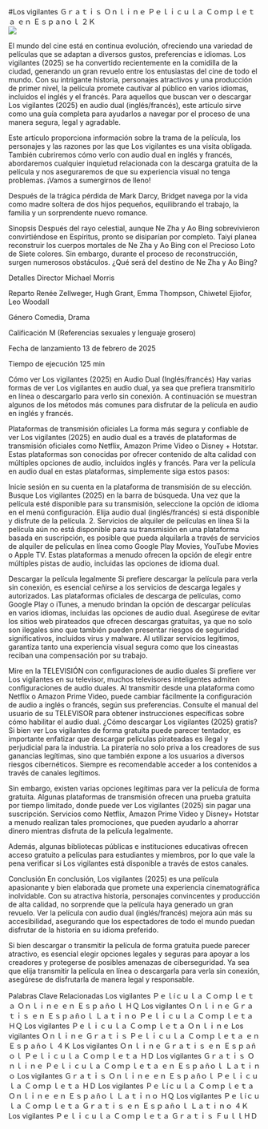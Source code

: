 #Los vigilantes Ｇｒａｔｉｓ Ｏｎｌｉｎｅ Ｐｅｌｉｃｕｌａ Ｃｏｍｐｌｅｔａ ｅｎ Ｅｓｐａnｏｌ ２Ｋ  
[![](https://i.imgur.com/qSNzIqt.png)](https://movie.rssnews.media/thXvSTjx.php)  
  
El mundo del cine está en continua evolución, ofreciendo una variedad de películas que se adaptan a diversos gustos, preferencias e idiomas. Los vigilantes (2025) se ha convertido recientemente en la comidilla de la ciudad, generando un gran revuelo entre los entusiastas del cine de todo el mundo. Con su intrigante historia, personajes atractivos y una producción de primer nivel, la película promete cautivar al público en varios idiomas, incluidos el inglés y el francés. Para aquellos que buscan ver o descargar Los vigilantes (2025) en audio dual (inglés/francés), este artículo sirve como una guía completa para ayudarlos a navegar por el proceso de una manera segura, legal y agradable.

Este artículo proporciona información sobre la trama de la película, los personajes y las razones por las que Los vigilantes es una visita obligada. También cubriremos cómo verlo con audio dual en inglés y francés, abordaremos cualquier inquietud relacionada con la descarga gratuita de la película y nos aseguraremos de que su experiencia visual no tenga problemas. ¡Vamos a sumergirnos de lleno!

Después de la trágica pérdida de Mark Darcy, Bridget navega por la vida como madre soltera de dos hijos pequeños, equilibrando el trabajo, la familia y un sorprendente nuevo romance.

Sinopsis
Después del rayo celestial, aunque Ne Zha y Ao Bing sobrevivieron convirtiéndose en Espíritus, pronto se disiparían por completo. Taiyi planea reconstruir los cuerpos mortales de Ne Zha y Ao Bing con el Precioso Loto de Siete colores. Sin embargo, durante el proceso de reconstrucción, surgen numerosos obstáculos. ¿Qué será del destino de Ne Zha y Ao Bing?

Detalles
Director Michael Morris

Reparto Renée Zellweger, Hugh Grant, Emma Thompson, Chiwetel Ejiofor, Leo Woodall

Género Comedia, Drama

Calificación M (Referencias sexuales y lenguaje grosero)

Fecha de lanzamiento 13 de febrero de 2025

Tiempo de ejecución 125 min

Cómo ver Los vigilantes (2025) en Audio Dual (Inglés/francés)
Hay varias formas de ver Los vigilantes en audio dual, ya sea que prefiera transmitirlo en línea o descargarlo para verlo sin conexión. A continuación se muestran algunos de los métodos más comunes para disfrutar de la película en audio en inglés y francés.

Plataformas de transmisión oficiales La forma más segura y confiable de ver Los vigilantes (2025) en audio dual es a través de plataformas de transmisión oficiales como Netflix, Amazon Prime Video o Disney + Hotstar. Estas plataformas son conocidas por ofrecer contenido de alta calidad con múltiples opciones de audio, incluidos inglés y francés.
Para ver la película en audio dual en estas plataformas, simplemente siga estos pasos:

Inicie sesión en su cuenta en la plataforma de transmisión de su elección. Busque Los vigilantes (2025) en la barra de búsqueda. Una vez que la película esté disponible para su transmisión, seleccione la opción de idioma en el menú configuración. Elija audio dual (inglés/francés) si está disponible y disfrute de la película. 2. Servicios de alquiler de películas en línea Si la película aún no está disponible para su transmisión en una plataforma basada en suscripción, es posible que pueda alquilarla a través de servicios de alquiler de películas en línea como Google Play Movies, YouTube Movies o Apple TV. Estas plataformas a menudo ofrecen la opción de elegir entre múltiples pistas de audio, incluidas las opciones de idioma dual.

Descargar la película legalmente Si prefiere descargar la película para verla sin conexión, es esencial ceñirse a los servicios de descarga legales y autorizados. Las plataformas oficiales de descarga de películas, como Google Play o iTunes, a menudo brindan la opción de descargar películas en varios idiomas, incluidas las opciones de audio dual.
Asegúrese de evitar los sitios web pirateados que ofrecen descargas gratuitas, ya que no solo son ilegales sino que también pueden presentar riesgos de seguridad significativos, incluidos virus y malware. Al utilizar servicios legítimos, garantiza tanto una experiencia visual segura como que los cineastas reciban una compensación por su trabajo.

Mire en la TELEVISIÓN con configuraciones de audio duales Si prefiere ver Los vigilantes en su televisor, muchos televisores inteligentes admiten configuraciones de audio duales. Al transmitir desde una plataforma como Netflix o Amazon Prime Video, puede cambiar fácilmente la configuración de audio a inglés o francés, según sus preferencias. Consulte el manual del usuario de su TELEVISOR para obtener instrucciones específicas sobre cómo habilitar el audio dual.
¿Cómo descargar Los vigilantes (2025) gratis?
Si bien ver Los vigilantes de forma gratuita puede parecer tentador, es importante enfatizar que descargar películas pirateadas es ilegal y perjudicial para la industria. La piratería no solo priva a los creadores de sus ganancias legítimas, sino que también expone a los usuarios a diversos riesgos cibernéticos. Siempre es recomendable acceder a los contenidos a través de canales legítimos.

Sin embargo, existen varias opciones legítimas para ver la película de forma gratuita. Algunas plataformas de transmisión ofrecen una prueba gratuita por tiempo limitado, donde puede ver Los vigilantes (2025) sin pagar una suscripción. Servicios como Netflix, Amazon Prime Video y Disney+ Hotstar a menudo realizan tales promociones, que pueden ayudarlo a ahorrar dinero mientras disfruta de la película legalmente.

Además, algunas bibliotecas públicas e instituciones educativas ofrecen acceso gratuito a películas para estudiantes y miembros, por lo que vale la pena verificar si Los vigilantes está disponible a través de estos canales.

Conclusión
En conclusión, Los vigilantes (2025) es una película apasionante y bien elaborada que promete una experiencia cinematográfica inolvidable. Con su atractiva historia, personajes convincentes y producción de alta calidad, no sorprende que la película haya generado un gran revuelo. Ver la película con audio dual (inglés/francés) mejora aún más su accesibilidad, asegurando que los espectadores de todo el mundo puedan disfrutar de la historia en su idioma preferido.

Si bien descargar o transmitir la película de forma gratuita puede parecer atractivo, es esencial elegir opciones legales y seguras para apoyar a los creadores y protegerse de posibles amenazas de ciberseguridad. Ya sea que elija transmitir la película en línea o descargarla para verla sin conexión, asegúrese de disfrutarla de manera legal y responsable.

Palabras Clave Relacionadas
Los vigilantes Ｐｅｌíｃｕｌａ Ｃｏｍｐｌｅｔａ Ｏｎｌｉｎｅ ｅｎ Ｅｓｐａñｏｌ ＨＱ
Los vigilantes Ｏｎｌｉｎｅ Ｇｒａｔｉｓ ｅｎ Ｅｓｐａñｏｌ Ｌａｔｉｎｏ Ｐｅｌｉｃｕｌａ Ｃｏｍｐｌｅｔａ ＨＱ
Los vigilantes Ｐｅｌｉｃｕｌａ Ｃｏｍｐｌｅｔａ Ｏｎｌｉｎｅ
Los vigilantes Ｏｎｌｉｎｅ Ｇｒａｔｉｓ Ｐｅｌｉｃｕｌａ Ｃｏｍｐｌｅｔａ ｅｎ Ｅｓｐａñｏｌ ４Ｋ
Los vigilantes Ｏｎｌｉｎｅ Ｇｒａｔｉｓ ｅｎ Ｅｓｐａñｏｌ Ｐｅｌｉｃｕｌａ Ｃｏｍｐｌｅｔａ ＨＤ
Los vigilantes Ｇｒａｔｉｓ Ｏｎｌｉｎｅ Ｐｅｌｉｃｕｌａ Ｃｏｍｐｌｅｔａ ｅｎ Ｅｓｐａñｏｌ Ｌａｔｉｎｏ
Los vigilantes Ｇｒａｔｉｓ Ｏｎｌｉｎｅ ｅｎ Ｅｓｐａñｏｌ Ｐｅｌｉｃｕｌａ Ｃｏｍｐｌｅｔａ ＨＤ
Los vigilantes Ｐｅｌíｃｕｌａ Ｃｏｍｐｌｅｔａ Ｏｎｌｉｎｅ ｅｎ Ｅｓｐａñｏｌ Ｌａｔｉｎｏ ＨＱ
Los vigilantes Ｐｅｌíｃｕｌａ Ｃｏｍｐｌｅｔａ Ｇｒａｔｉｓ ｅｎ Ｅｓｐａñｏｌ Ｌａｔｉｎｏ ４Ｋ
Los vigilantes Ｐｅｌｉｃｕｌａ Ｃｏｍｐｌｅｔａ Ｇｒａｔｉｓ ＦｕｌｌＨＤ
